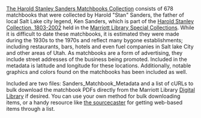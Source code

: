 [The Harold Stanley Sanders Matchbooks Collection](https://collections.lib.utah.edu/search?page=10&facet_setname_s=uum_hssm) consists of 678 matchbooks that were collected by Harold "Stan" Sanders, the father of local Salt Lake city legend, Ken Sanders, which is part of the [Harold Stanley Collection, 1803-2002](http://archiveswest.orbiscascade.org/ark:/80444/xv08935/) held in the [Marriott Library Special Collections](https://www.lib.utah.edu/collections/special-collections/). While it is difficult to date these matchbooks, it is estimated they were made during the 1930s to the 1970s and reflect many bygone establishments; including restaurants, bars, hotels and even fuel companies in Salt lake City and other areas of Utah. As matchbooks are a form of advertising, they include street addresses of the business being promoted. Included in the metadata is latitude and longitude for these locations. Additionally, notable graphics and colors found on the matchbooks has been included as well.

Included are two files: Sanders_Matchbook_Metadata and a list of cURLs to bulk download the matchbook PDFs directly from the Marriott Library [Digital Library](https://collections.lib.utah.edu) if desired. You can use your own method for bulk downloading items, or a handy resource like [the sourcecaster](https://datapraxis.github.io/sourcecaster/) for getting web-based items through a list.
